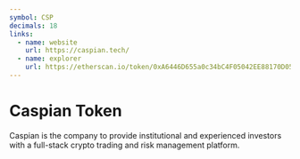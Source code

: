 ```yaml
---
symbol: CSP
decimals: 18
links:
  - name: website
    url: https://caspian.tech/
  - name: explorer
    url: https://etherscan.io/token/0xA6446D655a0c34bC4F05042EE88170D056CBAf45
---
```


# Caspian Token

Caspian is the company to provide institutional and experienced investors with a full-stack crypto trading and risk management platform.
